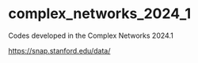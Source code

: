# complex_networks_2024_1
Codes developed in the Complex Networks 2024.1


https://snap.stanford.edu/data/
